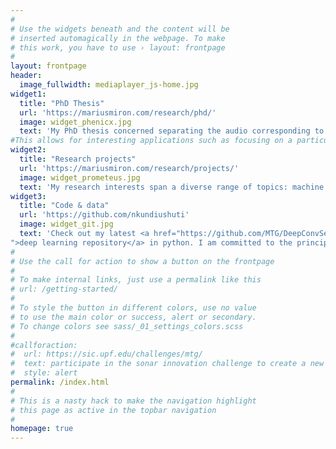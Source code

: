 ```yaml
---
#
# Use the widgets beneath and the content will be
# inserted automagically in the webpage. To make
# this work, you have to use › layout: frontpage
#
layout: frontpage
header:
  image_fullwidth: mediaplayer_js-home.jpg
widget1:
  title: "PhD Thesis"
  url: 'https://mariusmiron.com/research/phd/'
  image: widget_phenicx.jpg
  text: 'My PhD thesis concerned separating the audio corresponding to the instruments in an orchestral music mixture. This allows for interesting applications such as re-creating the experience of the concert in virtual reality applications. '
#This allows for interesting applications such as focusing on a particular sections in the orchestra or the re-creating the experience of the concert in virtual reality.
widget2:
  title: "Research projects"
  url: 'https://mariusmiron.com/research/projects/'
  image: widget_prometeus.jpg
  text: 'My research interests span a diverse range of topics: machine learning, signal processing, fairness and explainability of machine learning models, music information retrieval. I participated in interdisciplinary projects, such as <a href="https://ec.europa.eu/jrc/communities/community/humaint">HUMAINT</a>, <a href="https://smc.inesctec.pt/shakeit/">Shake-it</a> and <a href="https://phenicx.upf.edu/">PHENICX</a>.'
widget3:
  title: "Code & data"
  url: 'https://github.com/nkundiushuti'
  image: widget_git.jpg
  text: 'Check out my latest <a href="https://github.com/MTG/DeepConvSep
">deep learning repository</a> in python. I am committed to the principles of <em>research reproducibility</em>. Most of the code is made available through github, along with links to the dataset and instructions on how to replicate experiments.'
#
# Use the call for action to show a button on the frontpage
#
# To make internal links, just use a permalink like this
# url: /getting-started/
#
# To style the button in different colors, use no value
# to use the main color or success, alert or secondary.
# To change colors see sass/_01_settings_colors.scss
#
#callforaction:
#  url: https://sic.upf.edu/challenges/mtg/
#  text: participate in the sonar innovation challenge to create a new way of dj-ing ›
#  style: alert
permalink: /index.html
#
# This is a nasty hack to make the navigation highlight
# this page as active in the topbar navigation
#
homepage: true
---
```


<!-- <div id="videoModal" class="reveal-modal large" data-reveal="">
  <div class="flex-video widescreen vimeo" style="display: block;">
    <iframe width="1280" height="720" src="https://www.youtube.com/embed/3b5zCFSmVvU" frameborder="0" allowfullscreen></iframe>
  </div>
  <a class="close-reveal-modal">&#215;</a>
</div> -->

